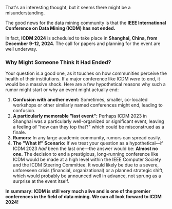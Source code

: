 That's an interesting thought, but it seems there might be a misunderstanding.

The good news for the data mining community is that the **IEEE International Conference on Data Mining (ICDM) has not ended.**

In fact, **ICDM 2024** is scheduled to take place in **Shanghai, China, from December 9-12, 2024.** The call for papers and planning for the event are well underway.

### Why Might Someone Think It Had Ended?

Your question is a good one, as it touches on how communities perceive the health of their institutions. If a major conference like ICDM *were* to end, it would be a massive shock. Here are a few hypothetical reasons why such a rumor might start or why an event might actually end:

1.  **Confusion with another event:** Sometimes, smaller, co-located workshops or other similarly named conferences might end, leading to confusion.
2.  **A particularly memorable "last event":** Perhaps ICDM 2023 in Shanghai was a particularly well-organized or significant event, leaving a feeling of "how can they top that?" which could be misconstrued as a finale.
3.  **Rumors:** In any large academic community, rumors can spread easily.
4.  **The "What If" Scenario:** If we treat your question as a hypothetical—if ICDM 2023 *had* been the last one—the answer would be: **Almost no one.** The decision to end a prestigious, long-running conference like ICDM would be made at a high level within the IEEE Computer Society and the ICDM Steering Committee. It would likely be due to a severe, unforeseen crisis (financial, organizational) or a planned strategic shift, which would probably be announced well in advance, not sprung as a surprise at the event itself.

**In summary: ICDM is still very much alive and is one of the premier conferences in the field of data mining. We can all look forward to ICDM 2024!**